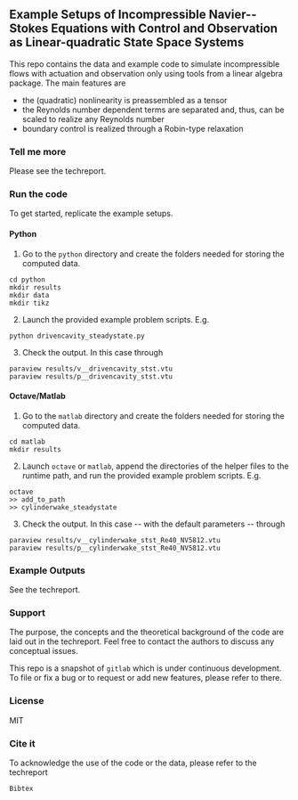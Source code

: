 ## Example Setups of Incompressible Navier--Stokes Equations with Control and Observation as Linear-quadratic State Space Systems

This repo contains the data and example code to simulate incompressible flows with actuation and observation only using tools from a linear algebra package. The main features are

 * the (quadratic) nonlinearity is preassembled as a tensor
 * the Reynolds number dependent terms are separated and, thus, can be scaled to realize any Reynolds number
 * boundary control is realized through a Robin-type relaxation

### Tell me more

Please see the techreport.

### Run the code

To get started, replicate the example setups.

#### Python

 1. Go to the `python` directory and create the folders needed for storing the computed data.
```
cd python
mkdir results
mkdir data
mkdir tikz
```
 2. Launch the provided example problem scripts. E.g.
```
python drivencavity_steadystate.py
```
 3. Check the output. In this case through
```
paraview results/v__drivencavity_stst.vtu
paraview results/p__drivencavity_stst.vtu
```

#### Octave/Matlab
 1. Go to the `matlab` directory and create the folders needed for storing the computed data.
```
cd matlab
mkdir results
```
 2. Launch `octave` or `matlab`, append the directories of the helper files to the runtime path, and run the provided example problem scripts. E.g.
```
octave
>> add_to_path
>> cylinderwake_steadystate
```
 3. Check the output. In this case -- with the default parameters -- through
```
paraview results/v__cylinderwake_stst_Re40_NV5812.vtu
paraview results/p__cylinderwake_stst_Re40_NV5812.vtu
```

### Example Outputs

See the techreport.

### Support
The purpose, the concepts and the theoretical background of the code are laid out in the techreport. Feel free to contact the authors to discuss any conceptual issues.

This repo is a snapshot of `gitlab` which is under continuous development. To file or fix a bug or to request or add new features, please refer to there. 

### License
MIT

### Cite it
To acknowledge the use of the code or the data, please refer to the techreport
```
Bibtex
```

